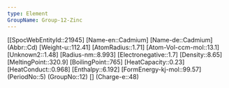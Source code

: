 ```yaml
---
type: Element
GroupName: Group-12-Zinc
---
```

[[SpocWebEntityId::21945]
[Name-en::Cadmium]
[Name-de::Cadmium]
(Abbr::Cd)
[Weight-u::112.41]
[AtomRadius::1.71]
[Atom-Vol-ccm-mol::13.1]
[Unknown2::1.48]
[Radius-nm::8.993]
[Electronegative::1.7]
[Density::8.65]
[MeltingPoint::320.9]
[BoilingPoint::765]
[HeatCapacity::0.23]
[HeatConduct::0.968]
[Enthalpy::6.192]
[FormEnergy-kj-mol::99.57]
(PeriodNo::5)
(GroupNo::12)
[]
(Charge-e::48)

